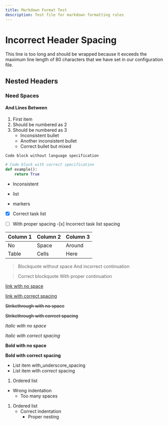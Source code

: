 ```yaml
---
title: Markdown Format Test
description: Test file for markdown formatting rules
---
```


# Incorrect Header Spacing

This line is too long and should be wrapped because it exceeds the maximum line
length of 80 characters that we have set in our configuration file.

## Nested Headers

### Need Spaces

#### And Lines Between

1. First item
2. Should be numbered as 2
3. Should be numbered as 3
   - Inconsistent bullet
   - Another inconsistent bullet
   - Correct bullet but mixed

```
Code block without language specification
```

```python
# Code block with correct specification
def example():
    return True
```

- Inconsistent

- list

- markers

- [x] Correct task list

- [ ] With proper spacing -\[x\] Incorrect task list spacing

| Column 1 | Column 2 | Column 3 |
| -------- | -------- | -------- |
| No       | Space    | Around   |
| Table    | Cells    | Here     |

> Blockquote without space And incorrect continuation

> Correct blockquote With proper continuation

[link with no space](https://example.com)

[link with correct spacing](https://example.com)

~~Strikethrough with no space~~

~~Strikethrough with correct spacing~~

*Italic with no space*

*Italic with correct spacing*

**Bold with no space**

**Bold with correct spacing**

- List item with_underscore_spacing
- List item with *correct* spacing

1. Ordered list

- Wrong indentation
  - Too many spaces

1. Ordered list
   - Correct indentation
     - Proper nesting
